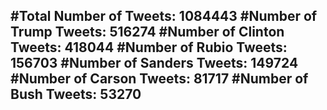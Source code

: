#Total Number of Tweets: 1084443 
#Number of Trump Tweets: 516274
#Number of Clinton Tweets: 418044
#Number of Rubio Tweets: 156703
#Number of Sanders Tweets: 149724
#Number of Carson Tweets: 81717
#Number of Bush Tweets: 53270
---
